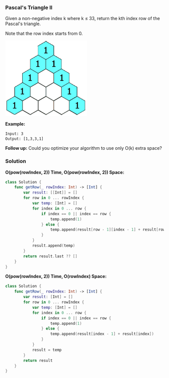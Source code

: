 
### Pascal's Triangle II

Given a non-negative index k where k ≤ 33, return the kth index row of the Pascal's triangle.

Note that the row index starts from 0.

![In Pascal's triangle, each number is the sum of the two numbers directly above it.](./images/question_118.gif)

__Example:__
```
Input: 3
Output: [1,3,3,1]
```
__Follow up:__
Could you optimize your algorithm to use only O(k) extra space?

### Solution
__O(pow(rowIndex, 2)) Time, O(pow(rowIndex, 2)) Space:__
```Swift
class Solution {
    func getRow(_ rowIndex: Int) -> [Int] {
        var result: [[Int]] = []
        for row in 0 ... rowIndex {
            var temp: [Int] = []
            for index in 0 ... row {
                if index == 0 || index == row {
                    temp.append(1)
                } else {
                    temp.append(result[row - 1][index - 1] + result[row - 1][index])
                }
            }
            result.append(temp)
        }
        return result.last ?? [] 
    }
}
```
__O(pow(rowIndex, 2)) Time, O(rowIndex) Space:__
```Swift
class Solution {
    func getRow(_ rowIndex: Int) -> [Int] {
        var result: [Int] = []
        for row in 0 ... rowIndex {
            var temp: [Int] = []
            for index in 0 ... row {
                if index == 0 || index == row {
                    temp.append(1)
                } else {
                    temp.append(result[index - 1] + result[index])
                }
            }
            result = temp
        }
        return result
    }
}
```